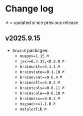 # Change log

↗️ = updated since previous release


## v2025.9.15
- `BrainX` packages: 
  - `numpy>=1.15` ️↗️ 
  - `jax>=0.4.35,<0.8.0` ↗️ 
  - `brainunit==0.1.1` ↗️
  - `brainstate==0.1.10` ↗️
  - `brainevent==0.0.4` ↗️
  - `braincell==0.0.4` ↗️
  - `braintools==0.0.11` ↗️
  - `brainscale==0.0.10` ↗️
  - `brainmass==0.0.3` ↗️
  - `msgpack>=1.1.0` ↗️
  - `matplotlib` ↗️

